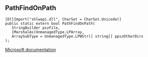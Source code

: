 ## PathFindOnPath

```
[DllImport("shlwapi.dll", CharSet = CharSet.Unicode)]
public static extern bool PathFindOnPath(
   StringBuilder pszFile,
   [MarshalAs(UnmanagedType.LPArray,
   ArraySubType = UnmanagedType.LPWStr)] string[] ppszOtherDirs
);
```

[Microsoft documentation](https://docs.microsoft.com/en-us/windows/win32/api/shlwapi/nf-shlwapi-pathfindonpathw)
